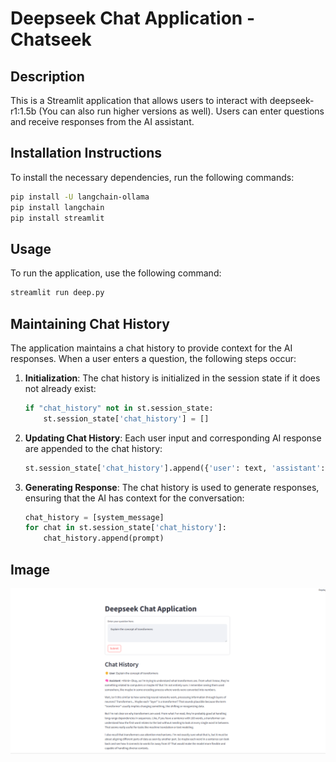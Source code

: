 # Deepseek Chat Application - Chatseek

## Description
This is a Streamlit application that allows users to interact with deepseek-r1:1.5b (You can also run higher versions as well). Users can enter questions and receive responses from the AI assistant.

## Installation Instructions
To install the necessary dependencies, run the following commands:
```bash
pip install -U langchain-ollama
pip install langchain
pip install streamlit
```

## Usage
To run the application, use the following command:
```bash
streamlit run deep.py
```

## Maintaining Chat History
The application maintains a chat history to provide context for the AI responses. When a user enters a question, the following steps occur:

1. **Initialization**: The chat history is initialized in the session state if it does not already exist:
   ```python
   if "chat_history" not in st.session_state:
       st.session_state['chat_history'] = []
   ```

2. **Updating Chat History**: Each user input and corresponding AI response are appended to the chat history:
   ```python
   st.session_state['chat_history'].append({'user': text, 'assistant': response})
   ```

3. **Generating Response**: The chat history is used to generate responses, ensuring that the AI has context for the conversation:
   ```python
   chat_history = [system_message]
   for chat in st.session_state['chat_history']:
       chat_history.append(prompt)
   ```

## Image
![Deepseek Chat Application](img1.png)
